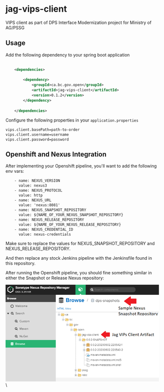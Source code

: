 # jag-vips-client

VIPS client as part of DPS Interface Modernization project for Ministry of AG/PSSG

## Usage

Add the following dependency to your spring boot application

```xml

    <dependencies>

        <dependency>
            <groupId>ca.bc.gov.open</groupId>
            <artifactId>jag-vips-client</artifactId>
            <version>0.1.2</version>
        </dependency>

    </dependencies>

```

Configure the following properties in your `application.properties`

```
vips.client.basePath=path-to-order
vips.client.username=username
vips.client.password=password
```
## Openshift and Nexus Integration

After implementing your Openshift pipeline, you'll want to add the following env vars:

```
    - name: NEXUS_VERSION
      value: nexus3
    - name: NEXUS_PROTOCOL
      value: http
    - name: NEXUS_URL
      value: 'nexus:8081'
    - name: NEXUS_SNAPSHOT_REPOSITORY
      value: ${NAME_OF_YOUR_NEXUS_SNAPSHOT_REPOSITORY}
    - name: NEXUS_RELEASE_REPOSITORY
      value: ${NAME_OF_YOUR_NEXUS_RELEASE_REPOSITORY}
    - name: NEXUS_CREDENTIAL_ID
      value: nexus-credentials
```

Make sure to replace the values for NEXUS_SNAPSHOT_REPOSITORY and NEXUS_RELEASE_REPOSITORY.

And then replace any stock Jenkins pipeline with the Jenkinsfile found in this repository.

After running the Openshift pipeline, you should fine something similar in either the Snapshot or Release Nexus repository:

![snapsnot-example](/images/snapshot.PNG)\